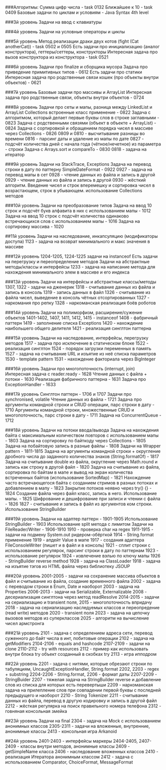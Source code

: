 ###Алгоритмы:
Сумма цифр числа - task 0132
Ближайшее к 10 - task 0409
Базовые задачи по циклам и условиям - Java Syntax 4th level

###3й уровень
Задачи на ввод с клавиатуры

###4й уровень
Задачи на условные операторы и циклы

###5й уровень
Метод реализации драки двух котов (fight (Cat anotherCat)) - task 0502 и 0505
Есть задачи про инициализацию (аналог конструктора), геттеры/сеттеры, конструкторы
Интересная задача про вызов конструктора из конструктора - task 0521

###6й уровень
Задачи про finalize и сборщика мусора
Задача про приведение примитивных типов - 0612
Есть задачи про статики
Интересная задача про родственные связи кошек (про объекты внутри объектов) - 0621

###7й уровень
Базовые задачи про массивы и ArrayList
Интересная задача про родственные связи, объекты внутри объектов - 0724

###8й уровень
Задачи про сеты и мапы, разница между LinkedList и ArrayList
Collections встроенные класс применение - 0822
Задача с алгоритмом, который делает первые буквы слов в строке заглавными - 0823
Задача с родственными связями (объект в объекте + ArrayList) - 0824
Задача с сортировкой и обращением порядка чисел в массиве через Collections - 0826
0809 и 0810 - высчитывание разницы во времени
0816 - парсинг даты и удаление из мапы по дате
0827 - подсчёт количества дней с начала года (чётное/нечетное) из параметра - строки
Задача с Arrays.sort и compareTo - 0830
0818 - задача на итератор

###9й уровень
Задачи на StackTrace, Exceptions
Задача на перевод строки в дату по паттерну SimpleDateFormat - 0922
0927 - задача на перевод мапы в сет
0928 - чтение данных из файла и запись в другой
0929 - чтение данных из файла и запись в другой
0930 - жёсткий алгоритм. Введение чисел и строк вперемешку и сортировка чисел в возрастающем, строк в убывающем.
использование Collections методов

###10й уровень
Задачи на преобразование типов
Задача на ввод 10 строк и подсчёт букв алфавита в них с использованием мапы - 1012
Задача на ввод 10 строк с подсчёт количества одинаково встречающихся слов с использованием мапы - 1016
Задача на сортировку массива - 1020

##11й уровень
Задачи на наследование, инкапсуляцию (модификаторы доступа)
1123 - задача на возврат минимального и макс значения в массиве

###12й уровень
1204-1205, 1224-1225 задачи на instanceof
Есть задачи на перегрузку и переопределение методов
Задачи на абстрактные методы/классы и интерфейсы
1233 - задача на написание метода для нахождения минимального элем в массиве и его индекса

###13й уровень
Задачи на интерфейсы и абстрактные классы/методы
1307, 1322 - задачи на дженерик
1318 - считывание данных из файла и запись в консоль
1319 - запись данных в файл
1326 - считывание из файла чисел, выведение в консоль чётных отсортированных
1327 - наркомания про репку
1328 - наркоманская реализация боёв роботов

###14й уровень
Задачи на полиморфизм, расширение/сужение объектов
1401-1402, 1407, 1411, 1412, 1415 - instanceof
1408 - фабричный паттерн
1419 - заполнение списка Exceptions
1420 - нахождение наибольшего общего делителя
1421 - реализация синглтон паттерна

###15й уровень
Задачи на наследование, интерфейсы, перегрузку методов
1517 - задача про исключение в статическом блоке
1522 - реализация синглтон
1524 - порядок загрузки переменных в память
1527 - задача на считывание URL и изъятие из неё списка параметров
1530 - template pattern
1531 - нахождение факториала через BigInteger

###16й уровень
Задачи про многопоточность (interrupt, join)
Интересная задача с reader.ready - 1628
Чтение данных с файла + потоки - 1630
Реализация фабричного паттерна - 1631
Задача про ExceptionHandler - 1633

###17й уровень
Синглтон паттерн - 1706 и 1707
Задачи про synchronised, volatile
Чтение данных из файла - 1721
Задача про аргументы командной строки и CRUD операции, парс строки в дату - 1710
Аргументы командной строки, множественные CRUD и многопоточность, парс строки в дату - 1711
Задача на ConcurrentQueue - 1712

###18й уровень
Задачи на потоки ввода/вывода
Задача на нахождения байта с максимальным количеством повторов с использованием мапы - 1803
Задача на сортировку по байткоду через Collections - 1805
Задача на побайтовую запись в разные файлы - 1808
Задачи на Wrapper pattern - 1811-1815
Задача на аргументы командной строки + округление дробного числа до заданного количества знаков (String.formatOf) - 1817
Задача на считывание double из файла, округление через Math.round и запись как строку в другой файл - 1820
Задача на считывание из файла, сортировка по байтам в мапе и вывод на экран количества встреченных байтов 
(использование SortedMap) - 1821
Нахождение часто встречающегося байта с созданием стримов в разных потоках и добавлением в мапу - 1823
Закрытие потоков неявно через try() {} - 1824
Создание файла через файл класс, запись в него. Использование мапы. - 1825
Шифрование и дешифрование при записи и чтении с файла - 1826
1827 - считывание и запись в файл из аргументов ком строки. Использование StringBuilder

###19й уровень
Задачи на адаптер паттерн - 1901-1905
Использование StringBuilder - 1903
Использование split метода с лимитом
Задачи на FileReader/Writer - 1906-1910
1910 - проверка char на regex
1911-1915 - задачи на подмену System.out ридером-обёрткой
1914 - String.format применение
1919 - апдейт Value в мапе
1917 - создания адаптера FileConsoleWriter (пишет и в файл и в консоль)
1921 - сплит строки с использованием регулярок, парсинг строки в дату по паттернам
1923 - использование регулярок
1924 - извлечение вэлью по ключу мапы
1926 - StringBuilder reverse method
1928 - задача на ClassLoader
1918 - задача на изъятие тэгов из HTML файла через библиотеку JSOUP

###20й уровень
2001-2005 - задачи на сохранение массива объектов в файл и считывание из файла, создание временного файла
2002 - задача с переводом строки в Enum, Date и наоборот
2003 - задача на Properties
2006-2013 - задачи на Serializable, Externalizable
2008 - десериализация синглтона через метод readResolve
2014-2015 - задачи на сериализацию и transient поля, 2015 - многопоточность впридачу
2018 - задача на сериализацию наследуемых классов и переопредение (read write) методов
2020 - transient поля
2023 - задача на цепочку вызовов методов из суперклассов
2025 - алгоритм на вычисление чисел армстронга

###21й уровень
2101 - задача с определением адреса сети, перевод суженного до байт числа в инт,
побитовые операции
2102 - задача на getModifiers
2104-2106 - equals and hashcode
2107-2109 - задачи на clone
2110-2112 - try with resources
2112 - пример как использовать внутри блока try объект созданный в скобках try
2113 - игра ипподром

##22й уровень
2201 - задача с нитями, которые обрезают строки по табуляциям, UncaughtExceptionHandler, String.format
2202, 2203 - regex + substring
2204-2206 - String.format, 2206 - формат даты
2207-2209 - StringBuider
2207 - тяжелая задача на StringBuilder reverse и добавление слов из списка для которых есть перевертыши
2209 - наркоманская задача на прилепление слов при совпадении первой буквы с последней предыдущего и наоборот
2210 - String Tokenizer
2211 - считывание данных из файла, перевод в другую кодировку и запись в другой файл
2212 - жёсткая регулярка на поиск правильного номера телефона
2312 - говняная консольная змейка

##23й уровень
Задачи на final
2304 - задача на Mock с использованием анонимных классов
2305-2311 - задачи на вложенные, внутренние, анонимные классы
2413 - консольная игра Arkanoid

##24й уровень
2401-2403 - интерфейсы маркеры
2404-2405, 2407-2409 - классы внутри методов, анонимные классы
2409 - getSimpleName класса
2406 - наследование вложенных классов 
2410 - реализация Итератора анонимным классом
2412 - задача с использованием Comparator, ChoiceFormat, MessageFormat

